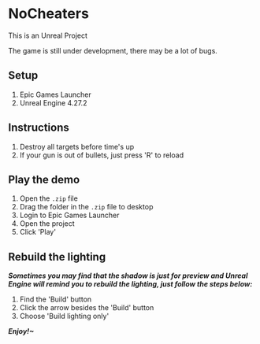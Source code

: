 # NoCheaters
This is an Unreal Project

The game is still under development, there may be a lot of bugs. 

## Setup
1. Epic Games Launcher
2. Unreal Engine 4.27.2

## Instructions
1. Destroy all targets before time's up
2. If your gun is out of bullets, just press 'R' to reload

## Play the demo
1. Open the ```.zip``` file
2. Drag the folder in the ```.zip``` file to desktop
3. Login to Epic Games Launcher
4. Open the project
5. Click 'Play'

## Rebuild the lighting
***Sometimes you may find that the shadow is just for preview and Unreal Engine will remind you to rebuild the lighting, just follow the steps below:***
1. Find the 'Build' button
2. Click the arrow besides the 'Build' button
3. Choose 'Build lighting only'

***Enjoy!~***

